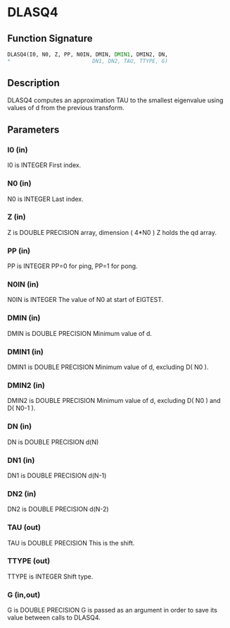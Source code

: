 # DLASQ4

## Function Signature

```fortran
DLASQ4(I0, N0, Z, PP, N0IN, DMIN, DMIN1, DMIN2, DN,
*                          DN1, DN2, TAU, TTYPE, G)
```

## Description


 DLASQ4 computes an approximation TAU to the smallest eigenvalue
 using values of d from the previous transform.

## Parameters

### I0 (in)

I0 is INTEGER First index.

### N0 (in)

N0 is INTEGER Last index.

### Z (in)

Z is DOUBLE PRECISION array, dimension ( 4*N0 ) Z holds the qd array.

### PP (in)

PP is INTEGER PP=0 for ping, PP=1 for pong.

### N0IN (in)

N0IN is INTEGER The value of N0 at start of EIGTEST.

### DMIN (in)

DMIN is DOUBLE PRECISION Minimum value of d.

### DMIN1 (in)

DMIN1 is DOUBLE PRECISION Minimum value of d, excluding D( N0 ).

### DMIN2 (in)

DMIN2 is DOUBLE PRECISION Minimum value of d, excluding D( N0 ) and D( N0-1 ).

### DN (in)

DN is DOUBLE PRECISION d(N)

### DN1 (in)

DN1 is DOUBLE PRECISION d(N-1)

### DN2 (in)

DN2 is DOUBLE PRECISION d(N-2)

### TAU (out)

TAU is DOUBLE PRECISION This is the shift.

### TTYPE (out)

TTYPE is INTEGER Shift type.

### G (in,out)

G is DOUBLE PRECISION G is passed as an argument in order to save its value between calls to DLASQ4.

